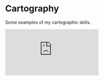 # Cartography

Some examples of my cartographic skills. 

![Larimer County, CO](https://github.com/mdrouillard1984/Matt-Portfolio/blob/main/Cartography/Lab4_LarimerCounty_Drouillard.pdf)
